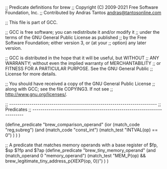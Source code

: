 ;; Predicate definitions for brew
;; Copyright (C) 2009-2021 Free Software Foundation, Inc.
;; Contributed by Andras Tantos <andras@tantosonline.com>

;; This file is part of GCC.

;; GCC is free software; you can redistribute it and/or modify it
;; under the terms of the GNU General Public License as published
;; by the Free Software Foundation; either version 3, or (at your
;; option) any later version.

;; GCC is distributed in the hope that it will be useful, but WITHOUT
;; ANY WARRANTY; without even the implied warranty of MERCHANTABILITY
;; or FITNESS FOR A PARTICULAR PURPOSE.  See the GNU General Public
;; License for more details.

;; You should have received a copy of the GNU General Public License
;; along with GCC; see the file COPYING3.  If not see
;; <http://www.gnu.org/licenses/>.

;; -------------------------------------------------------------------------
;; Predicates
;; -------------------------------------------------------------------------

(define_predicate "brew_comparison_operand"
  (ior
    (match_code "reg,subreg")
    (and
      (match_code "const_int")
      (match_test "INTVAL(op) == 0")
    )
  )
)

;; A predicate that matches memory operands with a base register of $fp, $sp $?fp and $?ap
(define_predicate "brew_tiny_memory_operand"
  (and
    (match_operand 0 "memory_operand")
    (match_test "MEM_P(op) && brew_legitimate_tiny_address_p(XEXP(op, 0))")
  )
)